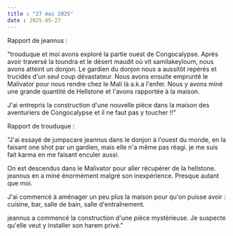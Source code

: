 ```yaml
---
title : "27 mai 2025"
date : 2025-05-27
---
```

Rapport de jeannus :

"trouduque et moi avons exploré la partie ouest de Congocalypse. Après avoir traversé la toundra et le désert maudit où vit samilakeyloum, nous avons atteint un donjon. Le gardien du donjon nous a aussitôt repérés et trucidés d'un seul coup dévastateur. 
Nous avons ensuite emprunté le Malivator pour nous rendre chez le Mali là a.k.a l'enfer. Nous y avons miné une grande quantité de Hellstone et l'avons rapportée à la maison.

J'ai entrepris la construction d'une nouvelle pièce dans la maison des aventuriers de Congocalypse et il ne faut pas y toucher !!"



Rapport de trouduque :

"J'ai essayé de jumpscare jeannus dans le donjon à l'ouest du monde, en la faisant one shot par un gardien, mais elle n'a même pas réagi. je me suis fait karma en me faisant enculer aussi.

On est descendus dans le Malivator pour aller récupérer de la hellstone. jeannus en a miné énormément malgré son inexpérience. Presque autant que moi.

J'ai commencé à aménager un peu plus la maison pour qu'on puisse avoir : cuisine, bar, salle de bain, salle d'entraînement.

jeannus a commencé la construction d'une pièce mystérieuse. Je suspecte qu'elle veut y installer son harem privé."
